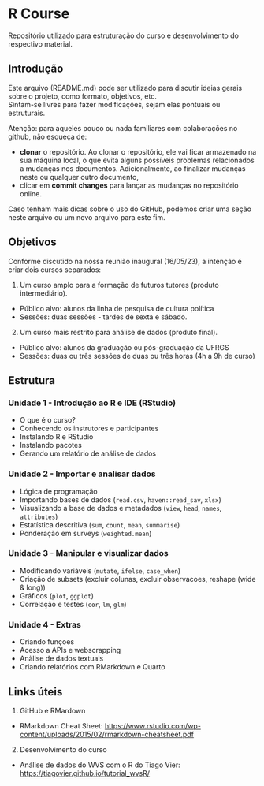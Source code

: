 # R Course
 Repositório utilizado para estruturação do curso e desenvolvimento do respectivo material.

## Introdução

 Este arquivo (README.md) pode ser utilizado para discutir ideias gerais sobre o projeto, como formato, objetivos, etc.  
 Sintam-se livres para fazer modificações, sejam elas pontuais ou estruturais.
 
Atenção: para aqueles pouco ou nada familiares com colaborações no github, não esqueça de:
+ **clonar** o repositório. Ao clonar o repositório, ele vai ficar armazenado na sua máquina local, o que evita alguns possíveis problemas relacionados a mudanças nos documentos. Adicionalmente, ao finalizar mudanças neste ou qualquer outro documento,
+ clicar em **commit changes** para lançar as mudanças no repositório online. 
 
Caso tenham mais dicas sobre o uso do GitHub, podemos criar uma seção neste arquivo ou um novo arquivo para este fim. 
 
 ## Objetivos
 
 Conforme discutido na nossa reunião inaugural (16/05/23), a intenção é criar dois cursos separados:
 1. Um curso amplo para a formação de futuros tutores (produto intermediário).
 + Público alvo: alunos da linha  de pesquisa de cultura política
 + Sessões: duas sessões - tardes de sexta e sábado.
 2. Um curso mais restrito para análise de dados (produto final).
 + Público alvo: alunos da graduação ou pós-graduação da UFRGS
 + Sessões: duas ou três sessões de duas ou três horas (4h a 9h de curso)

## Estrutura

### Unidade 1 - Introdução ao R e IDE (RStudio)

- O que é o curso?  
- Conhecendo os instrutores e participantes    
- Instalando R e RStudio  
- Instalando pacotes  
- Gerando um relatório de análise de dados  

### Unidade 2 - Importar e analisar dados 

- Lógica de programação  
- Importando bases de dados (`read.csv`, `haven::read_sav`, `xlsx`)  
- Visualizando a base de dados e metadados (`view`, `head`, `names`, `attributes`)  
- Estatística descritiva (`sum`, `count`, `mean`, `summarise`)   
- Ponderação em surveys (`weighted.mean`)  

### Unidade 3 - Manipular e visualizar dados

- Modificando variàveis (`mutate`, `ifelse`, `case_when`)
- Criação de subsets (excluir colunas, excluir observacoes, reshape (wide & long)) 
- Gráficos (`plot`, `ggplot`)
- Correlação e testes (`cor`, `lm`, `glm`)

### Unidade 4 - Extras 

- Criando funçoes 
- Acesso a APIs e webscrapping 
- Anàlise de dados textuais  
- Criando relatórios com RMarkdown e Quarto

## Links úteis

1. GitHub e RMardown
+ RMarkdown Cheat Sheet: https://www.rstudio.com/wp-content/uploads/2015/02/rmarkdown-cheatsheet.pdf

2. Desenvolvimento do curso
+ Análise de dados do WVS com o R do Tiago Vier: https://tiagovier.github.io/tutorial_wvsR/
